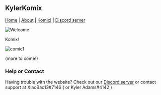 ## KylerKomix

[Home](https://xiaobao13.github.io/KylerKomix) | [About](https://xiaobao13.github.io/KylerKomix) | [Komix!](https://xiaobao13.github.io/KylerKomix/Komix) | [Discord server](https://discord.gg/mgbny6Ebg4)
   
   
   
   ![Welcome](/KylerKomix/Komix/welcome1.png)
   
   
   
   Komix!
   
   
   
   
   ![comic1](/KylerKomix/Komix/BadComic1.png)
   
   
   
   
  (more to come!) 
   
   
 
   
   
   

### Help or Contact

Having trouble with the website? Check out our [Discord server](https://discord.gg/mgbny6Ebg4) or contact support at XiaoBao13#7146 ( or Kyler Adams#4142 )
